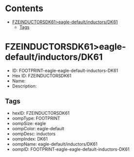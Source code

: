 



Contents
========

* [FZEINDUCTORSDK61>eagle-default/inductors/DK61](#fzeinductorsdk61eagle-defaultinductorsdk61)
	* [Tags](#tags)

# FZEINDUCTORSDK61>eagle-default/inductors/DK61

- ID: FOOTPRINT-eagle-eagle-default-inductors-DK61
- Hex ID: FZEINDUCTORSDK61
- Name: 
- Description: 

## Tags

- hexID: FZEINDUCTORSDK61
- oompType: FOOTPRINT
- oompSize: eagle
- oompColor: eagle-default
- oompDesc: inductors
- oompIndex: DK61
- oompName: eagle-default/inductors/DK61
- oompID: FOOTPRINT-eagle-eagle-default-inductors-DK61
